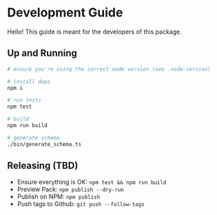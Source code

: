 # Development Guide

Hello! This guide is meant for the developers of this package.

## Up and Running

```sh
# ensure you're using the correct node version (see .node-version)

# install deps
npm i

# run tests
npm test

# build
npm run build

# generate schema
./bin/generate_schema.ts
```

## Releasing (TBD)

- Ensure everything is OK: `npm test && npm run build`
- Preview Pack: `npm publish --dry-run`
- Publish on NPM: `npm publish`
- Push tags to Github: `git push --follow-tags`

##
